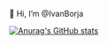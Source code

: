 👋 Hi, I’m @IvanBorja

[![Anurag's GitHub stats](https://github-readme-stats.vercel.app/api?username=IvanBorja)](https://github.com/anuraghazra&count_private=true)
